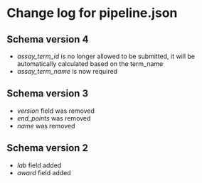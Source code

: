 Change log for pipeline.json
=============================

Schema version 4
----------------

* *assay_term_id* is no longer allowed to be submitted, it will be automatically calculated based on the term_name
* *assay_term_name* is now required

Schema version 3
----------------

* *version* field was removed
* *end_points* was removed
* *name* was removed

Schema version 2
----------------

* *lab* field added
* *award* field added

